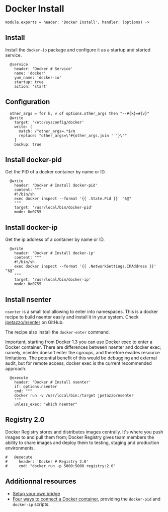 
# Docker Install

    module.exports = header: 'Docker Install', handler: (options) ->
    
## Install

Install the `docker-io` package and configure it as a startup and started
service.

      @service
        header: 'Docker # Service'
        name: 'docker'
        yum_name: 'docker-io'
        startup: true
        action: 'start'

## Configuration

      other_args = for k, v of options.other_args then "--#{k}=#{v}"
      @write
        target: '/etc/sysconfig/docker'
        write: [
          match: /^other_args=.*$/m
          replace: "other_args=\"#{other_args.join ' '}\""
        ]
        backup: true

## Install docker-pid

Get the PID of a docker container by name or ID.

      @write
        header: 'Docker # Install docker-pid'
        content: """
        #!/bin/sh
        exec docker inspect --format '{{ .State.Pid }}' "$@"
        """
        target: '/usr/local/bin/docker-pid'
        mode: 0o0755

## Install docker-ip

Get the ip address of a container by name or ID.

      @write
        header: 'Docker # Install docker-ip'
        content: """
        #!/bin/sh
        exec docker inspect --format '{{ .NetworkSettings.IPAddress }}' "$@"
        """
        target: '/usr/local/bin/docker-ip'
        mode: 0o0755

## Install nsenter

`nsenter` is a small tool allowing to enter into namespaces. This is a docker
recipe to build nsenter easily and install it in your system. Check 
[jpetazzo/nsenter][nsenter] on GitHub.

The recipe also install the `docker-enter` command.

Important, starting from Docker 1.3 you can use Docker exec to enter a Docker
container. There are differences between nsenter and docker exec; namely,
nsenter doesn't enter the cgroups, and therefore evades resource limitations.
The potential benefit of this would be debugging and external audit, but for
remote access, docker exec is the current recommended approach.

      @execute
        header: 'Docker # Install nsenter'
        if: options.nsenter
        cmd: """
        docker run -v /usr/local/bin:/target jpetazzo/nsenter
        """
        unless_exec: "which nsenter"

## Registry 2.0

Docker Registry stores and distributes images centrally. It's where you push
images to and pull them from; Docker Registry gives team members the ability to
share images and deploy them to testing, staging and production environments.

    #   @execute
    #     header: 'Docker # Registry 2.0'
    #     cmd: "docker run -p 5000:5000 registry:2.0"    

## Additionnal resources

*   [Setup your own bridge](http://jpetazzo.github.io/2013/10/16/configure-docker-bridge-network/)
*   [Four ways to connect a Docker container](http://blog.oddbit.com/2014/08/11/four-ways-to-connect-a-docker/), providing the `docker-pid` and `docker-ip` scripts.

[nsenter]: http://jpetazzo.github.io/2014/06/23/docker-ssh-considered-evil/
